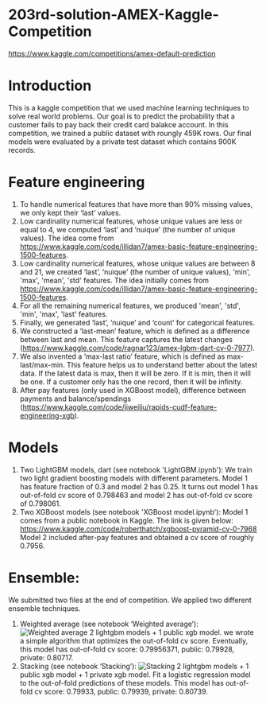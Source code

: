 # 203rd-solution-AMEX-Kaggle-Competition
https://www.kaggle.com/competitions/amex-default-prediction

# Introduction
This is a kaggle competition that we used machine learning techniques to solve real world problems. Our goal is to predict the probability that a customer fails to pay back their credit card balakce account. In this competition, we trained a public dataset with roungly 459K rows. Our final models were evaluated by a private test dataset which contains 900K records. 
 
# Feature engineering
1.	To handle numerical features that have more than 90% missing values, we only kept their ‘last’ values.
2.	Low cardinality numerical features, whose unique values are less or equal to 4, we computed ‘last’ and ‘nuique’ (the number of unique values). The idea come from https://www.kaggle.com/code/illidan7/amex-basic-feature-engineering-1500-features. 
3.	Low cardinality numerical features, whose unique values are between 8 and 21, we created ‘last’, ‘nuique’ (the number of unique values), 'min', 'max', 'mean', 'std' features. The idea initially comes from https://www.kaggle.com/code/illidan7/amex-basic-feature-engineering-1500-features. 
4.	For all the remaining numerical features, we produced 'mean', 'std', 'min', 'max', 'last' features.
5.	Finally, we generated ‘last’, ‘nuique’ and ‘count’ for categorical features. 
6.	We constructed a ‘last-mean’ feature, which is defined as a difference between last and mean. This feature captures the latest changes (https://www.kaggle.com/code/ragnar123/amex-lgbm-dart-cv-0-7977). 
7.	We also invented a ‘max-last ratio’ feature, which is defined as max-last/max-min. This feature helps us to understand better about the latest data. If the latest data is max, then it will be zero. If it is min, then it will be one. If a customer only has the one record, then it will be infinity. 
8.	After pay features (only used in XGBoost model), difference between payments and balance/spendings (https://www.kaggle.com/code/jiweiliu/rapids-cudf-feature-engineering-xgb).

# Models
1.	Two LightGBM models, dart (see notebook 'LightGBM.ipynb'): We train two light gradient boosting models with different parameters. Model 1 has feature fraction of 0.3 and model 2 has 0.25.  It turns out model 1 has out-of-fold cv score of 0.798463 and model 2 has out-of-fold cv score of 0.798061. 
2.	Two XGBoost models (see notebook 'XGBoost model.ipynb'): Model 1 comes from a public notebook in Kaggle. The link is given below:
https://www.kaggle.com/code/roberthatch/xgboost-pyramid-cv-0-7968
Model 2 included after-pay features and obtained a cv score of roughly 0.7956. 

# Ensemble:
We submitted two files at the end of competition. We applied two different ensemble techniques. 
1.	Weighted average (see notebook ‘Weighted average’): ![Weighted average](https://user-images.githubusercontent.com/93719907/187245294-86cbe7dc-cdaa-456b-a3c2-27120730a5b3.jpeg)
2 lightgbm models + 1 public xgb model. we wrote a simple algorithm that optimizes the out-of-fold cv score. Eventually, this model has out-of-fold cv score: 0.79956371, public: 0.79928, private: 0.80717.
2.	Stacking (see notebook ‘Stacking’): ![Stacking](https://user-images.githubusercontent.com/93719907/187245362-df3aff39-afdc-49d2-a56c-63dd2c189f46.jpeg)
2 lightgbm models + 1 public xgb model + 1 private xgb model. Fit a logistic regression model to the out-of-fold predictions of these models. This model has out-of-fold cv score: 0.79933, public: 0.79939, private: 0.80739. 


